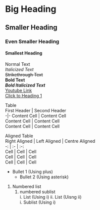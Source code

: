# Big Heading
## Smaller Heading
### Even Smaller Heading
#### Smallest Heading
Normal Text  
*Italicized Text*  
~~Strikethrough Text~~  
**Bold Text**  
***Bold Italicized Text***  
[Youtube Link](https://www.youtube.com/ "Youtube")  
[Click to Heading 1](#Big-Heading "Goto Big-Heading")  

Table  
First Header | Second Header  
-|-
Content Cell | Content Cell  
Content Cell | Content Cell  
Content Cell | Content Cell  

Aligned Table  
Right Aligned | Left Aligned | Centre Aligned  
-: | :- | :-:  
Cell | Cell | Cell  
Cell | Cell | Cell  
Cell | Cell | Cell  


+ Bullet 1 (Using plus)  
	* Bullet 2 (Using asterisk)  
 
1. Numbered list  
	1. numbered sublist  
i. List (Using i)
ii. List (Uisng ii)  
	i. Sublist (Using i)  
